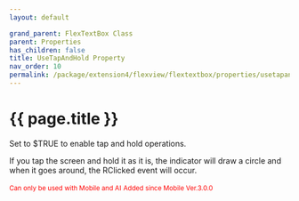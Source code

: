 ```yaml
---
layout: default

grand_parent: FlexTextBox Class
parent: Properties
has_children: false
title: UseTapAndHold Property
nav_order: 10
permalink: /package/extension4/flexview/flextextbox/properties/usetapandhold
---
```

# {{ page.title }}

Set to $TRUE to enable tap and hold operations.

If you tap the screen and hold it as it is, the indicator will draw a circle and when it goes around, the RClicked event will occur.

<small><span style="color:red">Can only be used with Mobile and AI</span></small>
<small><span style="color:red">Added since Mobile Ver.3.0.0</span></small> 